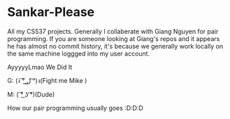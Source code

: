 # Sankar-Please
All my CS537 projects. Generally I collaberate with Giang Nguyen for pair programming. If you are someone looking at Giang's
repos and it appears he has almost no commit history, it's because we generally work locally on the same machine loggged into my
user account.

AyyyyyLmao We Did It

G: (ง ͠° ͟ل͜ ͡°)ง(Fight me Mike )

M: ( ͠° ͟ʖ ͡°)(Dude)

How our pair programming usually goes :D:D:D